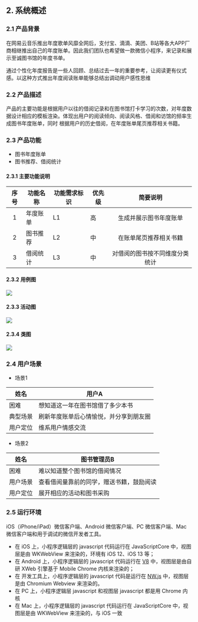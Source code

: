 ## 2. 系统概述

### 2.1 产品背景

在网易云音乐推出年度歌单风靡全网后，支付宝、滴滴、美团、B站等各大APP厂商相继推出自己的年度账单。因此我们团队也希望做一款微信小程序，来记录和展示至诚图书馆的年度书单。

通过个性化年度报告是一些人回顾、总结过去一年的重要参考，让阅读更有仪式感。以这种方式推出年度阅读账单能够总结出调动用户感性思维

### 2.2 产品描述

产品的主要功能是根据用户以往的借阅记录和在图书馆打卡学习的次数，对年度数据设计相应的模板渲染。体现出用户的阅读倾向、阅读风格、借阅和访馆的频率生成图书年度账单，同时 根据用户的历史借阅，在年度账单尾页推荐相关书籍。

### 2.3 产品功能

- 图书年度账单
- 图书推荐、借阅统计

#### 2.3.1 主要功能说明

| 序号 | 功能名称 | 功能需求标识 | 优先级 |            简要说明            |
| :--: | -------- | ------------ | ------ | :----------------------------: |
|  1   | 年度账单 | L1           | 高     |     生成并展示图书年度账单     |
|  2   | 图书推荐 | L2           | 中     |     在账单尾页推荐相关书籍     |
|  3   | 借阅统计 | L3           | 中     | 对借阅的图书按不同维度分类统计 |

#### 2.3.2 用例图

![](C:\Users\28531\Desktop\桌面文件\软件工程实践课\需求文档\用例图.png)

#### 2.3.3 活动图

![](C:\Users\28531\Desktop\桌面文件\软件工程实践课\需求文档\活动图.png)

#### 2.3.4 类图

![](C:\Users\28531\Desktop\桌面文件\软件工程实践课\需求文档\类图.png)

### 2.4 用户场景

- 场景1

| 姓名     | 用户A                                  |
| -------- | -------------------------------------- |
| 困难     | 想知道这一年在图书馆借了多少本书       |
| 典型场景 | 刷新年度账单后心情愉悦，并分享到朋友圈 |
| 用户定位 | 维系用户情感交流                       |

- 场景2

| 姓名     | 图书管理员B                              |
| -------- | ---------------------------------------- |
| 困难     | 难以知道整个图书馆的借阅情况             |
| 用户场景 | 查看借阅量靠前的同学，赠送书籍，鼓励阅读 |
| 用户定位 | 展开相应的活动和图书采购                 |

### 2.5 运行环境

iOS（iPhone/iPad）微信客户端、Android 微信客户端、PC 微信客户端、Mac 微信客户端和用于调试的微信开发者工具。

- 在 iOS 上，小程序逻辑层的 javascript 代码运行在 JavaScriptCore 中，视图层是由 WKWebView 来渲染的，环境有 iOS 12、iOS 13 等；
- 在 Android 上，小程序逻辑层的 javascript 代码运行在 [V8](https://developers.google.com/v8/) 中，视图层是由自研 XWeb 引擎基于 Mobile Chrome 内核来渲染的；
- 在 开发工具上，小程序逻辑层的 javascript 代码是运行在 [NW.js](https://nwjs.io/) 中，视图层是由 Chromium Webview 来渲染的。
- 在 PC 上，小程序逻辑层 javascript 和视图层 javascript 都是用 Chrome 内核
- 在 Mac 上，小程序逻辑层的 javascript 代码运行在 JavaScriptCore 中，视图层是由 WKWebView 来渲染的，与 iOS 一致
